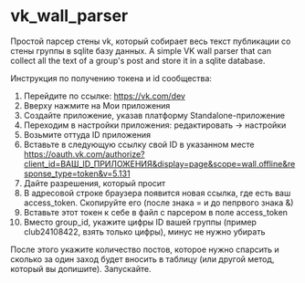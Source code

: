 # vk_wall_parser
Простой парсер стены vk, который собирает весь текст публикации со стены группы в sqlite базу данных.
A simple VK wall parser that can collect all the text of a group's post and store it in a sqlite database.

Инструкция по получению токена и id сообщества:

1. Перейдите по ссылке: https://vk.com/dev
2. Вверху нажмите на Мои приложения
3. Создайте приложение, указав платформу Standalone-приложение
4. Переходим в настройки приложения: редактировать -> настройки
5. Возьмите оттуда ID приложения
6. Вставьте в следующую ссылку свой ID в указанном месте
https://oauth.vk.com/authorize?client_id=ВАШ_ID_ПРИЛОЖЕНИЯ&display=page&scope=wall,offline&response_type=token&v=5.131
7. Дайте разрешения, который просит
8. В адресовой строке браузера появится новая ссылка, где есть ваш access_token. Скопируйте его (после знака = и до пепрвого знака &)
9. Вставьте этот токен к себе в файл с парсером в поле access_token
10. Вместо group_id, укажите цифры ID вашей группы (пример club24108422, взять только цифры), минус не нужно убирать

После этого укажите количество постов, которое нужно спарсить и сколько за один заход будет вносить в таблицу (или другой метод, который вы допишите).
Запускайте.
